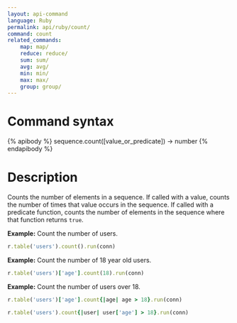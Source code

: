```yaml
---
layout: api-command
language: Ruby
permalink: api/ruby/count/
command: count
related_commands:
    map: map/
    reduce: reduce/
    sum: sum/
    avg: avg/
    min: min/
    max: max/
    group: group/
---
```


# Command syntax #

{% apibody %}
sequence.count([value_or_predicate]) &rarr; number
{% endapibody %}

# Description #

Counts the number of elements in a sequence.  If called with a value,
counts the number of times that value occurs in the sequence.  If
called with a predicate function, counts the number of elements in the
sequence where that function returns `true`.

__Example:__ Count the number of users.

```rb
r.table('users').count().run(conn)
```

__Example:__ Count the number of 18 year old users.

```rb
r.table('users')['age'].count(18).run(conn)
```

__Example:__ Count the number of users over 18.

```rb
r.table('users')['age'].count{|age| age > 18}.run(conn)
```

```rb
r.table('users').count{|user| user['age'] > 18}.run(conn)
```

